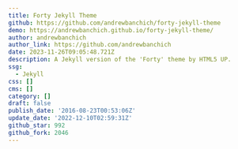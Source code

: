 ```yaml
---
title: Forty Jekyll Theme
github: https://github.com/andrewbanchich/forty-jekyll-theme
demo: https://andrewbanchich.github.io/forty-jekyll-theme/
author: andrewbanchich
author_link: https://github.com/andrewbanchich
date: 2023-11-26T09:05:48.721Z
description: A Jekyll version of the 'Forty' theme by HTML5 UP.
ssg:
  - Jekyll
css: []
cms: []
category: []
draft: false
publish_date: '2016-08-23T00:53:06Z'
update_date: '2022-12-10T02:59:31Z'
github_star: 992
github_fork: 2046
---
```

